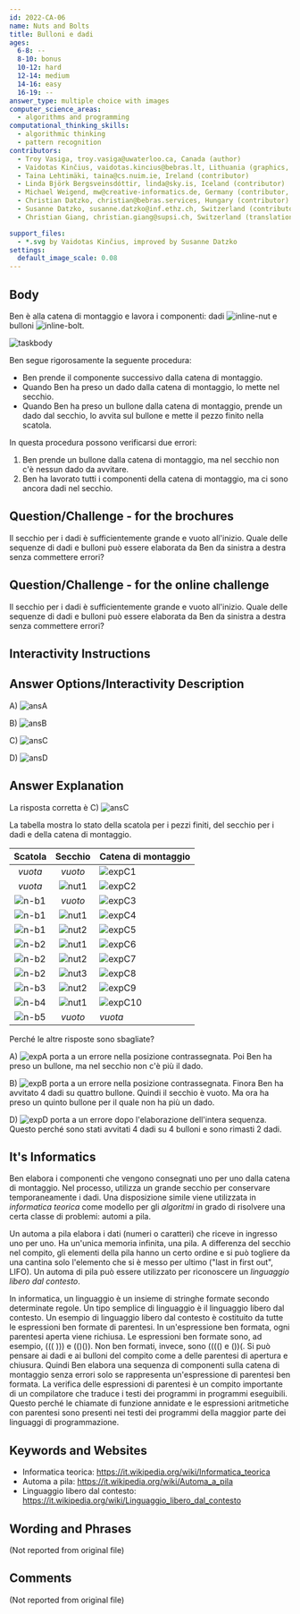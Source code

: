 ```yaml
---
id: 2022-CA-06
name: Nuts and Bolts
title: Bulloni e dadi
ages:
  6-8: --
  8-10: bonus
  10-12: hard
  12-14: medium
  14-16: easy
  16-19: --
answer_type: multiple choice with images
computer_science_areas:
  - algorithms and programming
computational_thinking_skills:
  - algorithmic thinking
  - pattern recognition
contributors:
  - Troy Vasiga, troy.vasiga@uwaterloo.ca, Canada (author)
  - Vaidotas Kinčius, vaidotas.kincius@bebras.lt, Lithuania (graphics, contributor)
  - Taina Lehtimäki, taina@cs.nuim.ie, Ireland (contributor)
  - Linda Björk Bergsveinsdóttir, linda@sky.is, Iceland (contributor)
  - Michael Weigend, mw@creative-informatics.de, Germany (contributor, translation from English into German)
  - Christian Datzko, christian@bebras.services, Hungary (contributor)
  - Susanne Datzko, susanne.datzko@inf.ethz.ch, Switzerland (contributor, graphics)
  - Christian Giang, christian.giang@supsi.ch, Switzerland (translation from German into Italian)

support_files:
  - *.svg by Vaidotas Kinčius, improved by Susanne Datzko
settings:
  default_image_scale: 0.08
---
```


[ansA]: graphics/2022-CA-06-answerA.svg "Risposta A"
[ansB]: graphics/2022-CA-06-answerB.svg "Risposta B"
[ansC]: graphics/2022-CA-06-answerC.svg "Risposta C"
[ansD]: graphics/2022-CA-06-answerD.svg "Risposta D"
[expA]: graphics/2022-CA-06-explanationA.svg "Spiegazione A"
[expB]: graphics/2022-CA-06-explanationB.svg "Spiegazione B"
[expD]: graphics/2022-CA-06-explanationD.svg "Spiegazione C"
[expC1]: graphics/2022-CA-06-answerC.svg "Spiegazione passo 1"
[expC2]: graphics/2022-CA-06-explanationC2.svg "Spiegazione passo 2"
[expC3]: graphics/2022-CA-06-explanationC3.svg "Spiegazione passo 3"
[expC4]: graphics/2022-CA-06-explanationC4.svg "Spiegazione passo 4"
[expC5]: graphics/2022-CA-06-explanationC5.svg "Spiegazione passo 5"
[expC6]: graphics/2022-CA-06-explanationC6.svg "Spiegazione passo 6"
[expC7]: graphics/2022-CA-06-explanationC7.svg "Spiegazione passo 7"
[expC8]: graphics/2022-CA-06-explanationC8.svg "Spiegazione passo 8"
[expC9]: graphics/2022-CA-06-explanationC9.svg "Spiegazione passo 9"
[expC10]: graphics/2022-CA-06-explanationC10.svg "Spiegazione passo 10"
[taskbody]: graphics/2022-CA-06-taskbody.svg "Ben lavora alla catena di montaggio (400px)"
[nut1]: graphics/2022-CA-06-nut-1.svg "un dado"
[nut2]: graphics/2022-CA-06-nut-2.svg "due dadi"
[nut3]: graphics/2022-CA-06-nut-3.svg "tre dadi"
[n-b1]: graphics/2022-CA-06-nut-and-bolt-1.svg "un bullone con dado"
[n-b2]: graphics/2022-CA-06-nut-and-bolt-2.svg "due bulloni con dado"
[n-b3]: graphics/2022-CA-06-nut-and-bolt-3.svg "tre bulloni con dado"
[n-b4]: graphics/2022-CA-06-nut-and-bolt-4.svg "quattro bulloni con dado"
[n-b5]: graphics/2022-CA-06-nut-and-bolt-5.svg "cinque bulloni con dado"
[inline-bolt]: graphics/2022-CA-06-bolt.svg "bullone (13px)"
[inline-nut]: graphics/2022-CA-06-nut-1.svg "dado (16px)"



## Body

Ben è alla catena di montaggio e lavora i componenti: dadi ![inline-nut] e bulloni ![inline-bolt].

![taskbody]

Ben segue rigorosamente la seguente procedura:
* Ben prende il componente successivo dalla catena di montaggio.
* Quando Ben ha preso un dado dalla catena di montaggio, lo mette nel secchio.
* Quando Ben ha preso un bullone dalla catena di montaggio, prende un dado dal secchio, lo avvita sul bullone e mette il pezzo finito nella scatola.

In questa procedura possono verificarsi due errori:
1. Ben prende un bullone dalla catena di montaggio, ma nel secchio non c'è nessun dado da avvitare.
2. Ben ha lavorato tutti i componenti della catena di montaggio, ma ci sono ancora dadi nel secchio.


## Question/Challenge - for the brochures

Il secchio per i dadi è sufficientemente grande e vuoto all'inizio. Quale delle sequenze di dadi e bulloni può essere elaborata da Ben da sinistra a destra senza commettere errori?


## Question/Challenge - for the online challenge

Il secchio per i dadi è sufficientemente grande e vuoto all'inizio. Quale delle sequenze di dadi e bulloni può essere elaborata da Ben da sinistra a destra senza commettere errori?


## Interactivity Instructions

<!-- empty -->

## Answer Options/Interactivity Description

A) ![ansA]

B) ![ansB]

C) ![ansC]

D) ![ansD]


## Answer Explanation


La risposta corretta è C) ![ansC]

La tabella mostra lo stato della scatola per i pezzi finiti, del secchio per i dadi e della catena di montaggio.

| Scatola | Secchio | Catena di montaggio|
| :-----: | :-----: | :--------- |
| _vuota_  | _vuoto_  | ![expC1]   |
| _vuota_  | ![nut1] | ![expC2]   |
| ![n-b1] | _vuoto_  | ![expC3]   |
| ![n-b1] | ![nut1] | ![expC4]   |
| ![n-b1] | ![nut2] | ![expC5]   |
| ![n-b2] | ![nut1] | ![expC6]   |
| ![n-b2] | ![nut2] | ![expC7]   |
| ![n-b2] | ![nut3] | ![expC8]   |
| ![n-b3] | ![nut2] | ![expC9]   |
| ![n-b4] | ![nut1] | ![expC10]  |
| ![n-b5] | _vuoto_  | _vuota_     |


Perché le altre risposte sono sbagliate?

A) ![expA] porta a un errore nella posizione contrassegnata. Poi Ben ha preso un bullone, ma nel secchio non c'è più il dado.

B) ![expB] porta a un errore nella posizione contrassegnata.
Finora Ben ha avvitato 4 dadi su quattro bullone. Quindi il secchio è vuoto. Ma ora ha preso un quinto bullone per il quale non ha più un dado.

D) ![expD] porta a un errore dopo l'elaborazione dell'intera sequenza. Questo perché sono stati avvitati 4 dadi su 4 bulloni e sono rimasti 2 dadi.


## It's Informatics

Ben elabora i componenti che vengono consegnati uno per uno dalla catena di montaggio. Nel processo, utilizza un grande secchio per conservare temporaneamente i dadi. Una disposizione simile viene utilizzata in _informatica teorica_ come modello per gli _algoritmi_ in grado di risolvere una certa classe di problemi: automi a pila. 

Un automa a pila elabora i dati (numeri o caratteri) che riceve in ingresso uno per uno. Ha un'unica memoria infinita, una pila. A differenza del secchio nel compito, gli elementi della pila hanno un certo ordine e si può togliere da una cantina solo l'elemento che si è messo per ultimo ("last in first out", LIFO). Un automa di pila può essere utilizzato per riconoscere un _linguaggio libero dal contesto_. 

In informatica, un linguaggio è un insieme di stringhe formate secondo determinate regole. Un tipo semplice di linguaggio è il linguaggio libero dal contesto. Un esempio di linguaggio libero dal contesto è costituito da tutte le espressioni ben formate di parentesi. In un'espressione ben formata, ogni parentesi aperta viene richiusa. Le espressioni ben formate sono, ad esempio, ((( ))) e (()()). Non ben formati, invece, sono (((() e ())(. Si può pensare ai dadi e ai bulloni del compito come a delle parentesi di apertura e chiusura. Quindi Ben elabora una sequenza di componenti sulla catena di montaggio senza errori solo se rappresenta un'espressione di parentesi ben formata. La verifica delle espressioni di parentesi è un compito importante di un compilatore che traduce i testi dei programmi in programmi eseguibili. Questo perché le chiamate di funzione annidate e le espressioni aritmetiche con parentesi sono presenti nei testi dei programmi della maggior parte dei linguaggi di programmazione.


## Keywords and Websites

 - Informatica teorica: https://it.wikipedia.org/wiki/Informatica_teorica
 - Automa a pila: https://it.wikipedia.org/wiki/Automa_a_pila
 - Linguaggio libero dal contesto: https://it.wikipedia.org/wiki/Linguaggio_libero_dal_contesto


## Wording and Phrases

(Not reported from original file)


## Comments

(Not reported from original file)
